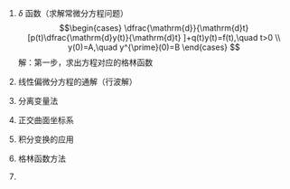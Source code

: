 1.  $\delta$ 函数（求解常微分方程问题）
$$\begin{cases}
\dfrac{\mathrm{d}}{\mathrm{d}t} [p(t)\dfrac{\mathrm{d}y(t)}{\mathrm{d}t} ]+q(t)y(t)=f(t),\quad t>0 \\
y(0)=A,\quad y^{\prime}(0)=B 
\end{cases}
$$
解：第一步，求出方程对应的格林函数

2. 线性偏微分方程的通解（行波解）
3. 分离变量法
4. 正交曲面坐标系
5. 积分变换的应用
6. 格林函数方法
7. 